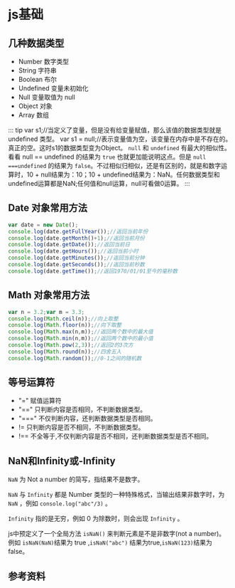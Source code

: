 # js基础

## 几种数据类型
- Number    数字类型
- String    字符串
- Boolean   布尔
- Undefined 变量未初始化
- Null  变量取值为 null
- Object    对象
- Array 数组

::: tip
var s1;//当定义了变量，但是没有给变量赋值，那么该值的数据类型就是 undefined 类型。
var s1 = null;//表示变量值为空，该变量在内存中是不存在的。真正的空。这时s1的数据类型变为Object。
`null` 和 `undefined` 有最大的相似性。看看 null == undefined 的结果为 `true` 也就更加能说明这点。但是 `null ===undefined` 的结果为 `false`。不过相似归相似，还是有区别的，就是和数字运算时，10 + null结果为：10；10 + undefined结果为：NaN。任何数据类型和undefined运算都是NaN;任何值和null运算，null可看做0运算。
:::

## Date 对象常用方法
```js
var date = new Date();
console.log(date.getFullYear());//返回当前年份
console.log(date.getMonth()+1);//返回当前月份
console.log(date.getDate());//返回当前日
console.log(date.getHours());//返回当前小时
console.log(date.getMinutes());//返回当前分钟
console.log(date.getSeconds());//返回当前秒数
console.log(date.getTime());//返回1970/01/01至今的毫秒数
```

## Math 对象常用方法
```js
var n = 3.2;var m = 3.3;
console.log(Math.ceil(n));//向上取整
console.log(Math.floor(n));//向下取整
console.log(Math.max(n,m));//返回两个数中的最大值
console.log(Math.min(n,m));//返回两个数中的最小值
console.log(Math.pow(2,3));//返回2的3次方
console.log(Math.round(n));//四舍五入
console.log(Math.random());//0-1之间的随机数
```

## 等号运算符
- "=" 赋值运算符
- "==" 只判断内容是否相同，不判断数据类型。
- "===" 不仅判断内容，还判断数据类型是否相同。
- !=   只判断内容是否不相同，不判断数据类型。
- !== 不全等于,不仅判断内容是否不相同，还判断数据类型是否不相同。

## NaN和Infinity或-Infinity
`NaN` 为 Not a number 的简写，指结果不是数字。

`NaN` 与 `Infinity` 都是 Number 类型的一种特殊格式，当输出结果非数字时，为 `NaN` ，例如 `console.log("abc"/3)` 。

`Infinity` 指的是无穷，例如 0 为除数时，则会出现 `Infinity` 。

js中预定义了一个全局方法 `isNaN()` 来判断元素是不是非数字(not a number)。 例如 `isNaN(NaN)`结果为 true ,`isNaN("abc")` 结果为true,`isNaN(123)`结果为false。


## 参考资料
